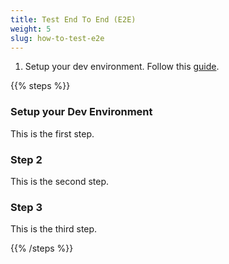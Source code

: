 ```yaml
---
title: Test End To End (E2E)
weight: 5
slug: how-to-test-e2e
---
```


1. Setup your dev environment. Follow this [guide](/docs/guides/how-to-setup-dev-environment/).


{{% steps %}}

### Setup your Dev Environment

This is the first step.

### Step 2

This is the second step.

### Step 3

This is the third step.

{{% /steps %}}